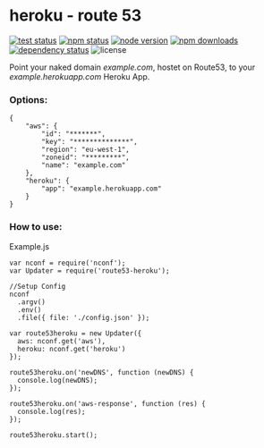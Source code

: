 # heroku - route 53

[![test status](https://travis-ci.org/philipheinser/route53-heroku.svg)](https://travis-ci.org/philipheinser/route53-heroku)
[![npm status](http://img.shields.io/npm/v/route53-heroku.svg?style=flat)](https://www.npmjs.org/package/route53-heroku)
[![node version](https://img.shields.io/node/v/route53-heroku.svg?style=flat)](http://nodejs.org)
[![npm downloads](https://img.shields.io/npm/dm/route53-heroku.svg?style=flat)](https://www.npmjs.org/package/route53-heroku)
[![dependency status](https://david-dm.org/philipheinser/route53-heroku.svg?style=flat)](https://david-dm.org/philipheinser/route53-heroku)
![license](https://img.shields.io/npm/l/route53-heroku.svg?style=flat)

Point your naked domain *example.com*, hostet on Route53, to your *example.herokuapp.com* Heroku App.

### Options:
```
{
	"aws": {
		"id": "*******",
		"key": "**************",
		"region": "eu-west-1",
		"zoneid": "*********",
		"name": "example.com"
	},
	"heroku": {
		"app": "example.herokuapp.com"
	}
}
```

### How to use:
Example.js
```
var nconf = require('nconf');
var Updater = require('route53-heroku');

//Setup Config
nconf
  .argv()
  .env()
  .file({ file: './config.json' });

var route53heroku = new Updater({
  aws: nconf.get('aws'),
  heroku: nconf.get('heroku')
});

route53heroku.on('newDNS', function (newDNS) {
  console.log(newDNS);
});

route53heroku.on('aws-response', function (res) {
  console.log(res);
});

route53heroku.start();
```
